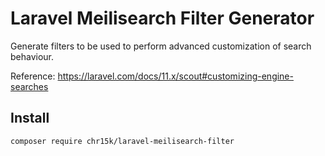 # Laravel Meilisearch Filter Generator

Generate filters to be used to perform advanced customization of search behaviour.

Reference: https://laravel.com/docs/11.x/scout#customizing-engine-searches

## Install

```bash
composer require chr15k/laravel-meilisearch-filter
```
